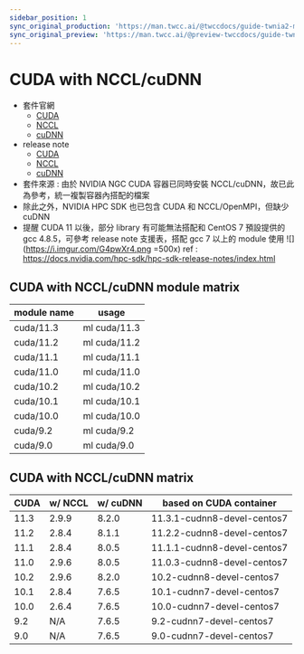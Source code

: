 ```yaml
---
sidebar_position: 1
sync_original_production: 'https://man.twcc.ai/@twccdocs/guide-twnia2-module-cuda-w-nccl-cudnn-zh' 
sync_original_preview: 'https://man.twcc.ai/@preview-twccdocs/guide-twnia2-module-cuda-w-nccl-cudnn-zh' 
---
```



# CUDA with NCCL/cuDNN

- 套件官網 
  - [CUDA](https://developer.nvidia.com/cuda-zone)
  - [NCCL](https://developer.nvidia.com/nccl)
  - [cuDNN](https://developer.nvidia.com/cudnn)
- release note 
  - [CUDA](https://developer.nvidia.com/cuda-toolkit-archive)
  - [NCCL](https://docs.nvidia.com/deeplearning/nccl/archives/index.html)
  - [cuDNN](https://docs.nvidia.com/deeplearning/cudnn/release-notes/index.html)
- 套件來源 : 由於 NVIDIA NGC CUDA 容器已同時安裝 NCCL/cuDNN，故已此為參考，統一複製容器內搭配的檔案
- 除此之外，NVIDIA HPC SDK 也已包含 CUDA 和 NCCL/OpenMPI，但缺少 cuDNN
- 提醒 CUDA 11 以後，部分 library 有可能無法搭配和 CentOS 7 預設提供的 gcc 4.8.5，可參考 release note 支援表，搭配 gcc 7 以上的 module 使用
![](https://i.imgur.com/G4pwXr4.png =500x)
ref : https://docs.nvidia.com/hpc-sdk/hpc-sdk-release-notes/index.html

## CUDA with NCCL/cuDNN module matrix

| module name | usage        |
| ----------- | ------------ |
| cuda/11.3   | ml cuda/11.3 |
| cuda/11.2   | ml cuda/11.2 |
| cuda/11.1   | ml cuda/11.1 |
| cuda/11.0   | ml cuda/11.0 |
| cuda/10.2   | ml cuda/10.2 |
| cuda/10.1   | ml cuda/10.1 |
| cuda/10.0   | ml cuda/10.0 |
| cuda/9.2    | ml cuda/9.2  |
| cuda/9.0    | ml cuda/9.0  |

## CUDA with NCCL/cuDNN matrix

| CUDA | w/ NCCL | w/ cuDNN | based on CUDA container     |
| ---- | ------- | -------- | --------------------------- |
| 11.3 | 2.9.9   | 8.2.0    | 11.3.1-cudnn8-devel-centos7 |
| 11.2 | 2.8.4   | 8.1.1    | 11.2.2-cudnn8-devel-centos7 |
| 11.1 | 2.8.4   | 8.0.5    | 11.1.1-cudnn8-devel-centos7 |
| 11.0 | 2.9.6   | 8.0.5    | 11.0.3-cudnn8-devel-centos7 |
| 10.2 | 2.9.6   | 8.2.0    | 10.2-cudnn8-devel-centos7   |
| 10.1 | 2.8.4   | 7.6.5    | 10.1-cudnn7-devel-centos7   |
| 10.0 | 2.6.4   | 7.6.5    | 10.0-cudnn7-devel-centos7   |
| 9.2  | N/A     | 7.6.5    | 9.2-cudnn7-devel-centos7    |
| 9.0  | N/A     | 7.6.5    | 9.0-cudnn7-devel-centos7    |

